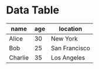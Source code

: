 # Data Table
<!-- recent_releases starts -->
name | age | location
--- | --- | ---
Alice | 30 | New York
Bob | 25 | San Francisco
Charlie | 35 | Los Angeles
<!-- recent_releases ends -->